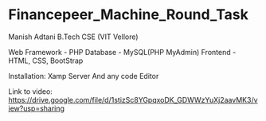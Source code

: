 # Financepeer_Machine_Round_Task

Manish Adtani B.Tech CSE (VIT Vellore)

Web Framework - PHP
Database - MySQL(PHP MyAdmin)
Frontend - HTML, CSS, BootStrap

Installation: 
Xamp Server
And any code Editor

Link to video:
https://drive.google.com/file/d/1stizSc8YGpqxoDK_GDWWzYuXj2aavMK3/view?usp=sharing
